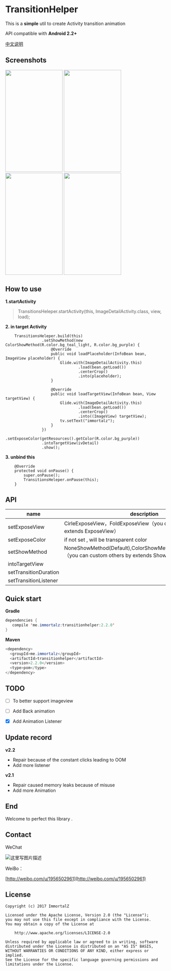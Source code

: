 # TransitionHelper

This is a **simple** util to create Activity transition animation

API compatible with <b>Android 2.2+</b>


[中文说明](README_zh_CN.md)

## Screenshots

<img src="screenshots/image.gif" width="180" height="320">
<img src="screenshots/recyclerview.gif" width="180" height="320">
<img src="screenshots/button.gif" width="180" height="320">
<img src="screenshots/fab.gif" width="180" height="320">

## How to use

**1.startActivity**
> TransitionsHeleper.startActivity(this, ImageDetailActivity.class, view, load);

**2. in target Activity**
```
    TransitionsHeleper.build(this)
                .setShowMethod(new ColorShowMethod(R.color.bg_teal_light, R.color.bg_purple) {
                    @Override
                    public void loadPlaceholder(InfoBean bean, ImageView placeholder) {
                        Glide.with(ImageDetailActivity.this)
                                .load(bean.getLoad())
                                .centerCrop()
                                .into(placeholder);
                    }

                    @Override
                    public void loadTargetView(InfoBean bean, View targetView) {
                        Glide.with(ImageDetailActivity.this)
                                .load(bean.getLoad())
                                .centerCrop()
                                .into((ImageView) targetView);
                        tv.setText("immortalz");
                    }
                })
                .setExposeColor(getResources().getColor(R.color.bg_purple))
                .intoTargetView(ivDetail)
                .show();
```

**3. unbind this**
```
    @Override
    protected void onPause() {
        super.onPause();
        TransitionsHeleper.onPause(this);
    }
```

## API

| name                      | description      
| ------------------------- | ------- 
| setExposeView              | CirleExposeView，FoldExposeView（you can custom others by extends ExposeView）  
| setExposeColor     |    if not set , will be transparent color
| setShowMethod    | NoneShowMethod(Default),ColorShowMethod,InflateShowMethod（you can custom others by extends ShowMethod） 
| intoTargetView  |  
| setTransitionDuration |  
| setTransitionListener           | 



## Quick start


**Gradle**

```java
dependencies {
   compile 'me.immortalz:transitionhelper:2.2.0'
}
```

**Maven**

```java
<dependency>
  <groupId>me.immortalz</groupId>
  <artifactId>transitionhelper</artifactId>
  <version>2.2.0</version>
  <type>pom</type>
</dependency>
```

## TODO


- [ ] To better support imageview

- [ ] Add Back animation

- [x] Add Animation Listener

## Update record

**v2.2**

- Repair because of the constant clicks leading to OOM 
- Add more listener

**v2.1**

- Repair caused memory leaks because of misuse
- Add more Animation

## End


Welcome to perfect this library .

## Contact

WeChat

![这里写图片描述](http://img.blog.csdn.net/20161007100121713)

WeiBo：

[http://weibo.com/u/1956502961](http://weibo.com/u/1956502961)

## License
```
Copyright (c) 2017 ImmortalZ

Licensed under the Apache License, Version 2.0 (the "License");
you may not use this file except in compliance with the License.
You may obtain a copy of the License at

    http://www.apache.org/licenses/LICENSE-2.0

Unless required by applicable law or agreed to in writing, software
distributed under the License is distributed on an "AS IS" BASIS,
WITHOUT WARRANTIES OR CONDITIONS OF ANY KIND, either express or implied.
See the License for the specific language governing permissions and
limitations under the License.
```